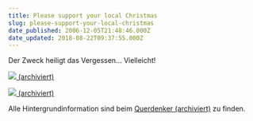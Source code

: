 ```yaml
---
title: Please support your local Christmas
slug: please-support-your-local-christmas
date_published: 2006-12-05T21:48:46.000Z
date_updated: 2018-08-22T09:37:55.000Z
---
```


Der Zweck heiligt das Vergessen... Vielleicht!

[![](//img168.imageshack.us/img168/5241/blogging4kidsgq9.png) (archiviert)](http://web.archive.org/web/20061207111655/http://querdenker.go-wow.de:80/)

[![](//img168.imageshack.us/img168/8067/geschichten300x212ld2.jpg) (archiviert)](http://web.archive.org/web/20061206130044/http://www.n0m.net:80/X-Mas-Blogger-Aktion/bestellformular.html)

Alle Hintergrundinformation sind beim [Querdenker (archiviert)](http://web.archive.org/web/20061207111655/http://querdenker.go-wow.de:80/) zu finden.
